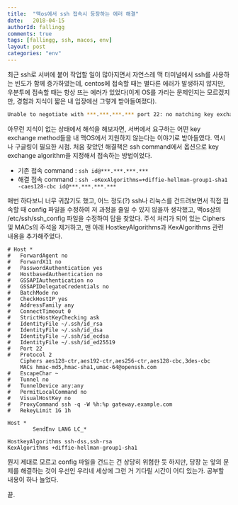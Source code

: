 ```yaml
---
title:  "맥os에서 ssh 접속시 등장하는 에러 해결"
date:   2018-04-15
authorId: fallingg
comments: true
tags: [fallingg, ssh, macos, env]
layout: post
categories: "env"
---
```






최근 ssh로 서버에 붙어 작업할 일이 많아지면서 자연스레 맥 터미널에서 ssh를 사용하는 빈도가 함께 증가하였는데, centos에 접속할 때는 별다른 에러가 발생하지 않지만, 우분투에 접속할 때는 항상 뜨는 에러가 있었다(이게 OS를 가리는 문제인지는 모르겠지만, 경험과 지식이 짧은 내 입장에선 그렇게 받아들여졌다).



```bash
Unable to negotiate with ***.***.***.*** port 22: no matching key exchange method found. Their offer: diffie-hellman-group1-sha1
```



아무런 지식이 없는 상태에서 해석을 해보자면, 서버에서 요구하는 어떤 key exchange method들을 내 맥OS에서 지원하지 않는다는 이야기로 받아들였다. 역시나 구글링이 필요한 시점. 처음 찾았던 해결책은 ssh command에서 옵션으로 key exchange algorithm을 지정해서 접속하는 방법이었다.



- 기존 접속 command : `ssh id@***.***.***.***`
- 해결 접속 command : `ssh -oKexAlgorithms=+diffie-hellman-group1-sha1 -caes128-cbc id@***.***.***.***`



매번 하다보니 너무 귀찮기도 했고, 어느 정도(?) ssh나 리눅스를 건드려보면서 직접 접속할 때 config 파일을 수정하여 저 과정을 줄일 수 있지 않을까 생각했고, 맥os상의 /etc/ssh/ssh_config 파일을 수정하여 답을 찾았다. 주석 처리가 되어 있는 Ciphers 및 MACs의 주석을 제거하고, 맨 아래 HostkeyAlgorithms과 KexAlgorithms 관련 내용을 추가해주었다.



```shell
# Host *
#   ForwardAgent no
#   ForwardX11 no
#   PasswordAuthentication yes
#   HostbasedAuthentication no
#   GSSAPIAuthentication no
#   GSSAPIDelegateCredentials no
#   BatchMode no
#   CheckHostIP yes
#   AddressFamily any
#   ConnectTimeout 0
#   StrictHostKeyChecking ask
#   IdentityFile ~/.ssh/id_rsa
#   IdentityFile ~/.ssh/id_dsa
#   IdentityFile ~/.ssh/id_ecdsa
#   IdentityFile ~/.ssh/id_ed25519
#   Port 22
#   Protocol 2
    Ciphers aes128-ctr,aes192-ctr,aes256-ctr,aes128-cbc,3des-cbc
    MACs hmac-md5,hmac-sha1,umac-64@openssh.com
#   EscapeChar ~
#   Tunnel no
#   TunnelDevice any:any
#   PermitLocalCommand no
#   VisualHostKey no
#   ProxyCommand ssh -q -W %h:%p gateway.example.com
#   RekeyLimit 1G 1h

Host *
        SendEnv LANG LC_*

HostkeyAlgorithms ssh-dss,ssh-rsa
KexAlgorithms +diffie-hellman-group1-sha1
```



뭔지 제대로 모르고 config 파일을 건드는 건 상당히 위험한 듯 하지만, 당장 눈 앞의 문제를 해결하는 것이 우선인 우리네 세상에 그런 거 기다릴 시간이 어디 있는가. 공부할 내용이 하나 늘었다.

끝.

